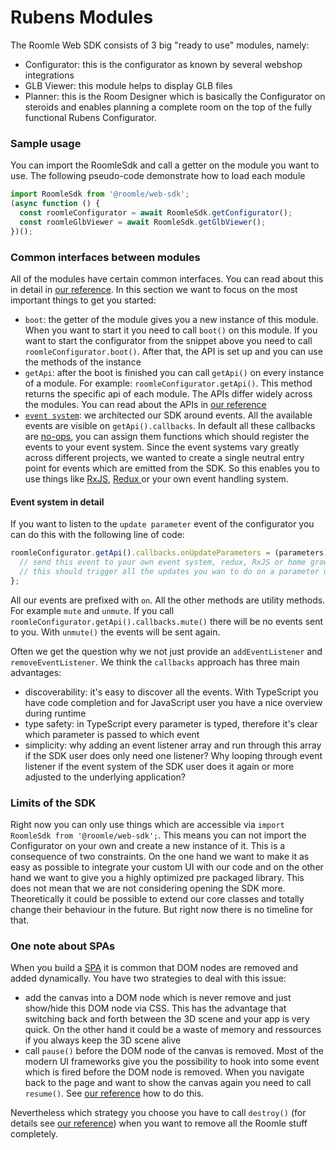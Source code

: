 # Rubens Modules

The Roomle Web SDK consists of 3 big "ready to use" modules, namely:

* Configurator: this is the configurator as known by several webshop integrations
* GLB Viewer: this module helps to display GLB files
* Planner: this is the Room Designer which is basically the Configurator on steroids and enables planning a complete room on the top of the fully functional Rubens Configurator.&#x20;

### Sample usage <a href="#sample-usage" id="sample-usage"></a>

You can import the RoomleSdk and call a getter on the module you want to use. The following pseudo-code demonstrate how to load each module

```typescript
import RoomleSdk from '@roomle/web-sdk';
(async function () {
  const roomleConfigurator = await RoomleSdk.getConfigurator();
  const roomleGlbViewer = await RoomleSdk.getGlbViewer();
})();
```

### Common interfaces between modules <a href="#common-interfaces-between-modules" id="common-interfaces-between-modules"></a>

All of the modules have certain common interfaces. You can read about this in detail in [our reference](rubens-sdk-reference/). In this section we want to focus on the most important things to get you started:

* `boot`: the getter of the module gives you a new instance of this module. When you want to start it you need to call `boot()` on this module. If you want to start the configurator from the snippet above you need to call `roomleConfigurator.boot()`. After that, the API is set up and you can use the methods of the instance
* `getApi`: after the boot is finished you can call `getApi()` on every instance of a module. For example: `roomleConfigurator.getApi()`. This method returns the specific api of each module. The APIs differ widely across the modules. You can read about the APIs in [our reference](rubens-sdk-reference/)
* [`event system`](rubens-modules.md#event-system-in-detail): we architected our SDK around events. All the available events are visible on `getApi().callbacks`. In default all these callbacks are [no-ops](https://en.wikipedia.org/wiki/NOP\_\(code\)), you can assign them functions which should register the events to your event system. Since the event systems vary greatly across different projects, we wanted to create a single neutral entry point for events which are emitted from the SDK. So this enables you to use things like [RxJS](https://rxjs-dev.firebaseapp.com/), [Redux ](https://redux.js.org/introduction)or your own event handling system.

#### Event system in detail <a href="#event-system-in-detail" id="event-system-in-detail"></a>

If you want to listen to the `update parameter` event of the configurator you can do this with the following line of code:

```typescript
roomleConfigurator.getApi().callbacks.onUpdateParameters = (parameters) => {
  // send this event to your own event system, redux, RxJS or home grown
  // this should trigger all the updates you wan to do on a parameter update
};
```

All our events are prefixed with `on`. All the other methods are utility methods. For example `mute` and `unmute`. If you call `roomleConfigurator.getApi().callbacks.mute()` there will be no events sent to you. With `unmute()` the events will be sent again.

Often we get the question why we not just provide an `addEventListener` and `removeEventListener`. We think the `callbacks` approach has three main advantages:

* discoverability: it's easy to discover all the events. With TypeScript you have code completion and for JavaScript user you have a nice overview during runtime
* type safety: in TypeScript every parameter is typed, therefore it's clear which parameter is passed to which event
* simplicity: why adding an event listener array and run through this array if the SDK user does only need one listener? Why looping through event listener if the event system of the SDK user does it again or more adjusted to the underlying application?

### Limits of the SDK <a href="#limits-of-the-sdk" id="limits-of-the-sdk"></a>

Right now you can only use things which are accessible via `import RoomleSdk from '@roomle/web-sdk';`. This means you can not import the Configurator on your own and create a new instance of it. This is a consequence of two constraints. On the one hand we want to make it as easy as possible to integrate your custom UI with our code and on the other hand we want to give you a highly optimized pre packaged library. This does not mean that we are not considering opening the SDK more. Theoretically it could be possible to extend our core classes and totally change their behaviour in the future. But right now there is no timeline for that.

### One note about SPAs <a href="#one-note-about-spas" id="one-note-about-spas"></a>

When you build a [SPA](https://en.wikipedia.org/wiki/Single-page\_application) it is common that DOM nodes are removed and added dynamically. You have two strategies to deal with this issue:

* add the canvas into a DOM node which is never remove and just show/hide this DOM node via CSS. This has the advantage that switching back and forth between the 3D scene and your app is very quick. On the other hand it could be a waste of memory and ressources if you always keep the 3D scene alive
* call `pause()` before the DOM node of the canvas is removed. Most of the modern UI frameworks give you the possibility to hook into some event which is fired before the DOM node is removed. When you navigate back to the page and want to show the canvas again you need to call `resume()`. See [our reference](rubens-sdk-reference/classes/configurator\_core\_src\_roomle\_configurator.default.md) how to do this.

Nevertheless which strategy you choose you have to call `destroy()` (for details see [our reference](rubens-sdk-reference/classes/configurator\_core\_src\_roomle\_configurator.default.md)) when you want to remove all the Roomle stuff completely.
